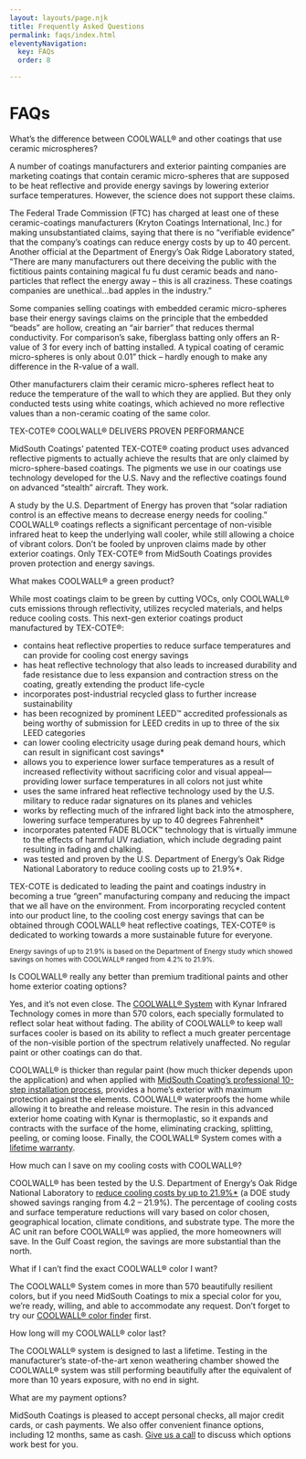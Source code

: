 ```yaml
---
layout: layouts/page.njk
title: Frequently Asked Questions
permalink: faqs/index.html
eleventyNavigation:
  key: FAQs
  order: 8

---
```


# FAQs

<div class="question">
What’s the difference between COOLWALL&reg; and other coatings that use ceramic microspheres?
</div>

<div class="answer">

A number of coatings manufacturers and exterior painting companies are marketing coatings that contain ceramic micro-spheres that are supposed to be heat reflective and provide energy savings by lowering exterior surface temperatures. However, the science does not support these claims.

The Federal Trade Commission (FTC) has charged at least one of these ceramic-coatings manufacturers (Kryton Coatings International, Inc.) for making unsubstantiated claims, saying that there is no “verifiable evidence” that the company’s coatings can reduce energy costs by up to 40 percent. Another official at the Department of Energy’s Oak Ridge Laboratory stated, “There are many manufacturers out there deceiving the public with the fictitious paints containing magical fu fu dust ceramic beads and nano-particles that reflect the energy away – this is all craziness. These coatings companies are unethical...bad apples in the industry.”

Some companies selling coatings with embedded ceramic micro-spheres base their energy savings claims on the principle that the embedded “beads” are hollow, creating an “air barrier” that reduces thermal conductivity. For comparison’s sake, fiberglass batting only offers an R-value of 3 for every inch of batting installed. A typical coating of ceramic micro-spheres is only about 0.01” thick – hardly enough to make any difference in the R-value of a wall.

Other manufacturers claim their ceramic micro-spheres reflect heat to reduce the temperature of the wall to which they are applied. But they only conducted tests using white coatings, which achieved no more reflective values than a non-ceramic coating of the same color.

TEX-COTE&reg; COOLWALL&reg; DELIVERS PROVEN PERFORMANCE

MidSouth Coatings’ patented TEX-COTE&reg; coating product uses advanced reflective pigments to actually achieve the results that are only claimed by micro-sphere-based coatings. The pigments we use in our coatings use technology developed for the U.S. Navy and the reflective coatings found on advanced “stealth” aircraft. They work.

A study by the U.S. Department of Energy has proven that “solar radiation control is an effective means to decrease energy needs for cooling.” COOLWALL&reg; coatings reflects a significant percentage of non-visible infrared heat to keep the underlying wall cooler, while still allowing a choice of vibrant colors. Don’t be fooled by unproven claims made by other exterior coatings. Only TEX-COTE&reg; from MidSouth Coatings provides proven protection and energy savings.
</div>

<div class="question">
What makes COOLWALL&reg; a green product? 
</div>

<div class="answer">

While most coatings claim to be green by cutting VOCs, only COOLWALL&reg; cuts emissions through reflectivity, utilizes recycled materials, and helps reduce cooling costs. This next-gen exterior coatings product manufactured by TEX-COTE&reg;:

- contains heat reflective properties to reduce surface temperatures and can provide for cooling cost energy savings
- has heat reflective technology that also leads to increased durability and fade resistance due to less expansion and contraction stress on the coating, greatly extending the product life-cycle
- incorporates post-industrial recycled glass to further increase sustainability
- has been recognized by prominent LEED™ accredited professionals as being worthy of submission for LEED credits in up to three of the six LEED categories
- can lower cooling electricity usage during peak demand hours, which can result in significant cost savings\*
- allows you to experience lower surface temperatures as a result of increased reflectivity without sacrificing color and visual appeal—providing lower surface temperatures in all colors not just white
- uses the same infrared heat reflective technology used by the U.S. military to reduce radar signatures on its planes and vehicles
- works by reflecting much of the infrared light back into the atmosphere, lowering surface temperatures by up to 40 degrees Fahrenheit*
- incorporates patented FADE BLOCK™ technology that is virtually immune to the effects of harmful UV radiation, which include degrading paint resulting in fading and chalking.
- was tested and proven by the U.S. Department of Energy’s Oak Ridge National Laboratory to reduce cooling costs up to 21.9%\*. 


TEX-COTE is dedicated to leading the paint and coatings industry in becoming a true “green” manufacturing company and reducing the impact that we all have on the environment. From incorporating recycled content into our product line, to the cooling cost energy savings that can be obtained through COOLWALL&reg; heat reflective coatings, TEX-COTE&reg; is dedicated to working towards a more sustainable future for everyone.

<small>Energy savings of up to 21.9% is based on the Department of Energy study which showed savings on homes with COOLWALL&reg; ranged from 4.2% to 21.9%.</small>
</div>

<div class="question">
Is COOLWALL&reg; really any better than premium traditional paints and other home exterior coating options?
</div>

<div class="answer">

Yes, and it’s not even close. The [COOLWALL&reg; System](/difference) with Kynar Infrared Technology comes in more than 570 colors, each specially formulated to reflect solar heat without fading. The ability of COOLWALL&reg; to keep wall surfaces cooler is based on its ability to reflect a much greater percentage of the non-visible portion of the spectrum relatively unaffected. No regular paint or other coatings can do that.

COOLWALL&reg; is thicker than regular paint (how much thicker depends upon the application) and when applied with [MidSouth Coating’s professional 10-step installation process](/difference/pros), provides a home’s exterior with maximum protection against the elements. COOLWALL&reg; waterproofs the home while allowing it to breathe and release moisture. The resin in this advanced exterior home coating with Kynar is thermoplastic, so it expands and contracts with the surface of the home, eliminating cracking, splitting, peeling, or coming loose. Finally, the COOLWALL&reg; System comes with a [lifetime warranty](/difference/guarantee).
</div>

<div class="question">
How much can I save on my cooling costs with COOLWALL&reg;? 
</div>

<div class="answer">

COOLWALL&reg; has been tested by the U.S. Department of Energy’s Oak Ridge National Laboratory to [reduce cooling costs by up to 21.9%\*](/difference/energy-savings) (a DOE study showed savings ranging from 4.2 – 21.9%). The percentage of cooling costs and surface temperature reductions will vary based on color chosen, geographical location, climate conditions, and substrate type. The more the AC unit ran before COOLWALL&reg; was applied, the more homeowners will save. In the Gulf Coast region, the savings are more substantial than the north.
</div>

<div class="question">
What if I can’t find the exact COOLWALL&reg; color I want? 
</div>

<div class="answer">

The COOLWALL&reg; System comes in more than 570 beautifully resilient colors, but if you need MidSouth Coatings to mix a special color for you, we’re ready, willing, and able to accommodate any request. Don’t forget to try our [COOLWALL&reg; color finder](color-chart) first.
</div>

<div class="question">
How long will my COOLWALL&reg; color last? 
</div>

<div class="answer">

The COOLWALL&reg; system is designed to last a lifetime. Testing in the manufacturer’s state-of-the-art xenon weathering chamber showed the COOLWALL&reg; system was still performing beautifully after the equivalent of more than 10 years exposure, with no end in sight. 
</div>


<div class="question">
What are my payment options?
</div>

<div class="answer">

MidSouth Coatings is pleased to accept personal checks, all major credit cards, or cash payments. We also offer convenient finance options, including 12 months, same as cash. [Give us a call](tel:8558282683) to discuss which options work best for you.
</div>